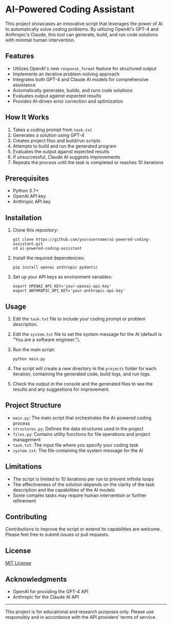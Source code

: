 # AI-Powered Coding Assistant

This project showcases an innovative script that leverages the power of AI to automatically solve coding problems. By utilizing OpenAI's GPT-4 and Anthropic's Claude, this tool can generate, build, and run code solutions with minimal human intervention.

## Features

- Utilizes OpenAI's new `response_format` feature for structured output
- Implements an iterative problem-solving approach
- Integrates both GPT-4 and Claude AI models for comprehensive assistance
- Automatically generates, builds, and runs code solutions
- Evaluates output against expected results
- Provides AI-driven error correction and optimization

## How It Works

1. Takes a coding prompt from `task.txt`
2. Generates a solution using GPT-4
3. Creates project files and build/run scripts
4. Attempts to build and run the generated program
5. Evaluates the output against expected results
6. If unsuccessful, Claude AI suggests improvements
7. Repeats the process until the task is completed or reaches 10 iterations

## Prerequisites

- Python 3.7+
- OpenAI API key
- Anthropic API key

## Installation

1. Clone this repository:
   ```
   git clone https://github.com/yourusername/ai-powered-coding-assistant.git
   cd ai-powered-coding-assistant
   ```

2. Install the required dependencies:
   ```
   pip install openai anthropic pydantic
   ```

3. Set up your API keys as environment variables:
   ```
   export OPENAI_API_KEY='your-openai-api-key'
   export ANTHROPIC_API_KEY='your-anthropic-api-key'
   ```

## Usage

1. Edit the `task.txt` file to include your coding prompt or problem description.

2. Edit the `system.txt` file to set the system message for the AI (default is "You are a software engineer.").

3. Run the main script:
   ```
   python main.py
   ```

4. The script will create a new directory in the `projects` folder for each iteration, containing the generated code, build logs, and run logs.

5. Check the output in the console and the generated files to see the results and any suggestions for improvement.

## Project Structure

- `main.py`: The main script that orchestrates the AI-powered coding process
- `structures.py`: Defines the data structures used in the project
- `files.py`: Contains utility functions for file operations and project management
- `task.txt`: The input file where you specify your coding task
- `system.txt`: The file containing the system message for the AI

## Limitations

- The script is limited to 10 iterations per run to prevent infinite loops
- The effectiveness of the solution depends on the clarity of the task description and the capabilities of the AI models
- Some complex tasks may require human intervention or further refinement

## Contributing

Contributions to improve the script or extend its capabilities are welcome. Please feel free to submit issues or pull requests.

## License

[MIT License](LICENSE)

## Acknowledgments

- OpenAI for providing the GPT-4 API
- Anthropic for the Claude AI API

---

This project is for educational and research purposes only. Please use responsibly and in accordance with the API providers' terms of service.
